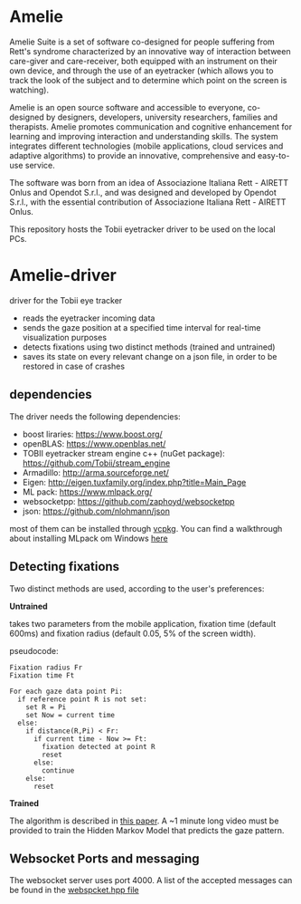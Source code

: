 # Amelie
 Amelie Suite is a set of software co-designed for people suffering from Rett's syndrome characterized by an innovative way of interaction between care-giver and care-receiver, both equipped with an instrument on their own device, and through the use of an eyetracker (which allows you to track the look of the subject and to determine which point on the screen is watching).


Amelie is an open source software and accessible to everyone, co-designed by designers, developers, university researchers, families and therapists. Amelie promotes communication and cognitive enhancement for learning and improving interaction and understanding skills.
The system integrates different technologies (mobile applications, cloud services and adaptive algorithms) to provide an innovative, comprehensive and easy-to-use service. 


The software was born from an idea of Associazione Italiana Rett - AIRETT Onlus and Opendot S.r.l., and was designed and developed by Opendot S.r.l., with the essential contribution of Associazione Italiana Rett - AIRETT Onlus.

This repository hosts the Tobii eyetracker driver to be used on the local PCs.


# Amelie-driver
driver for the Tobii eye tracker

- reads the eyetracker incoming data
- sends the gaze position at a specified time interval for real-time visualization purposes
- detects fixations using two distinct methods (trained and untrained)
- saves its state on every relevant change on a json file, in order to be restored in case of crashes

## dependencies

The driver needs the following dependencies:
- boost liraries: https://www.boost.org/
- openBLAS: https://www.openblas.net/
- TOBII eyetracker stream engine c++ (nuGet package): https://github.com/Tobii/stream_engine
- Armadillo: http://arma.sourceforge.net/ 
- Eigen: http://eigen.tuxfamily.org/index.php?title=Main_Page
- ML pack: https://www.mlpack.org/
- websocketpp: https://github.com/zaphoyd/websocketpp
- json: https://github.com/nlohmann/json

most of them can be installed through [vcpkg](https://github.com/Microsoft/vcpkg). You can find a walkthrough about installing MLpack om Windows [here](https://keon.io/mlpack-on-windows/)

## Detecting fixations

Two distinct methods are used, according to the user's preferences:

**Untrained**

takes two parameters from the mobile application, fixation time (default 600ms) and fixation radius (default 0.05, 5% of the screen width). 

pseudocode:
```
Fixation radius Fr
Fixation time Ft

For each gaze data point Pi:
  if reference point R is not set:
    set R = Pi
    set Now = current time
  else:
    if distance(R,Pi) < Fr:
      if current time - Now >= Ft:
        fixation detected at point R
        reset
      else:
        continue
    else:
      reset
```

**Trained**


The algorithm is described in [this paper](https://www.nature.com/articles/s41598-017-17983-x). A ~1 minute long video must be provided to train the Hidden Markov Model that predicts the gaze pattern.


## Websocket Ports and messaging

The websocket server uses port 4000. A list of the accepted messages can be found in the [webspcket.hpp file](https://github.com/dot-dot-dot/airett-driver/blob/master/websocket.hpp)



